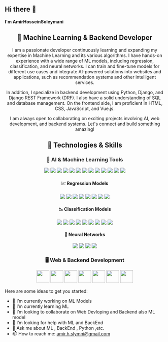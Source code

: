 ## Hi there 👋


**I'm AmirHosseinSoleymani** 
<h2 align="center">🚀 Machine Learning & Backend Developer</h2>

<p align="center">
  I am a passionate developer continuously learning and expanding my expertise in Machine Learning and its various algorithms. I have hands-on experience with a wide range of ML models, including regression, classification, and neural networks. I can train and fine-tune models for different use cases and integrate AI-powered solutions into websites and applications, such as recommendation systems and other intelligent services.
</p>

<p align="center">
  In addition, I specialize in backend development using Python, Django, and Django REST Framework (DRF). I also have a solid understanding of SQL and database management. On the frontend side, I am proficient in HTML, CSS, JavaScript, and Vue.js.
</p>

<p align="center">
  I am always open to collaborating on exciting projects involving AI, web development, and backend systems. Let's connect and build something amazing!
</p>

<h2 align="center">🚀 Technologies & Skills</h2>

<h3 align="center">🧠 AI & Machine Learning Tools</h3>
<p align="center">
  <img src="https://img.shields.io/badge/Python-3776AB?style=for-the-badge&logo=python&logoColor=white" />
  <img src="https://img.shields.io/badge/Jupyter-F37626?style=for-the-badge&logo=jupyter&logoColor=white" />
  <img src="https://img.shields.io/badge/Streamlit-FF4B4B?style=for-the-badge&logo=streamlit&logoColor=white" />
  <img src="https://img.shields.io/badge/TensorFlow-FF6F00?style=for-the-badge&logo=tensorflow&logoColor=white" />
  <img src="https://img.shields.io/badge/PyTorch-EE4C2C?style=for-the-badge&logo=pytorch&logoColor=white" />
  <img src="https://img.shields.io/badge/HuggingFace-FF5C8D?style=for-the-badge&logo=huggingface&logoColor=white" />
  <img src="https://img.shields.io/badge/TQMZ-5C6BC0?style=for-the-badge&logo=tqmz&logoColor=white" />
  <img src="https://img.shields.io/badge/PyCaret-00B5E2?style=for-the-badge&logo=pycaret&logoColor=white" />
  <img src="https://img.shields.io/badge/Keras-D00000?style=for-the-badge&logo=keras&logoColor=white" />
  <img src="https://img.shields.io/badge/Scikit-learn-F7931E?style=for-the-badge&logo=scikitlearn&logoColor=white" />
<!--   <img src="https://img.shields.io/badge/LightGBM-1C5C24?style=for-the-badge&logo=lightgbm&logoColor=white" /> -->
  <img src="https://img.shields.io/badge/OpenCV-5C3EE8?style=for-the-badge&logo=opencv&logoColor=white" />
<!--   <img src="https://img.shields.io/badge/spaCy-1F6F71?style=for-the-badge&logo=spacy&logoColor=white" /> -->
<!--   <img src="https://img.shields.io/badge/NVIDIA%20CUDA-76B900?style=for-the-badge&logo=nvidia&logoColor=white" /> -->
<!--   <img src="https://img.shields.io/badge/MLflow-2076D4?style=for-the-badge&logo=mlflow&logoColor=white" /> -->
  <img src="https://img.shields.io/badge/Google%20Colab-F9AB00?style=for-the-badge&logo=googlecolab&logoColor=white" />
  <img src="https://img.shields.io/badge/AutoML-FF6F00?style=for-the-badge&logo=automl&logoColor=white" />
</p>

<h4 align="center">📈 Regression Models</h4>
<p align="center">
  <img src="https://img.shields.io/badge/Linear%20Regression-0000FF?style=for-the-badge&logo=python&logoColor=white" />
  <img src="https://img.shields.io/badge/Logistic%20Regression-00FF00?style=for-the-badge&logo=python&logoColor=white" />
  <img src="https://img.shields.io/badge/Support%20Vector%20Regression-008080?style=for-the-badge&logo=python&logoColor=white" />
  <img src="https://img.shields.io/badge/Decision%20Tree%20Regression-FF6347?style=for-the-badge&logo=python&logoColor=white" />
  <img src="https://img.shields.io/badge/Ridge%20Regression-FF0000?style=for-the-badge&logo=python&logoColor=white" />
  <img src="https://img.shields.io/badge/Lasso%20Regression-DAA520?style=for-the-badge&logo=python&logoColor=white" />
  <img src="https://img.shields.io/badge/XGBoost-3CB371?style=for-the-badge&logo=xgboost&logoColor=white" />
  <img src="https://img.shields.io/badge/CatBoost-00B8D9?style=for-the-badge&logo=catboost&logoColor=white" />
</p>

<h4 align="center">📉 Classification Models</h4>
<p align="center">
  <img src="https://img.shields.io/badge/Logistic%20Regression-00FF00?style=for-the-badge&logo=python&logoColor=white" />
  <img src="https://img.shields.io/badge/Decision%20Tree%20Classifier-FF6347?style=for-the-badge&logo=python&logoColor=white" />
  <img src="https://img.shields.io/badge/K%20Nearest%20Neighbors-0000FF?style=for-the-badge&logo=python&logoColor=white" />
  <img src="https://img.shields.io/badge/Random%20Forest%20Classifier-228B22?style=for-the-badge&logo=python&logoColor=white" />
  <img src="https://img.shields.io/badge/SVM%20Classifier-6A5ACD?style=for-the-badge&logo=python&logoColor=white" />
  <img src="https://img.shields.io/badge/Naive%20Bayes-FFD700?style=for-the-badge&logo=python&logoColor=white" />
  <img src="https://img.shields.io/badge/KMeans%20Classifier-F0E68C?style=for-the-badge&logo=python&logoColor=white" />
  <img src="https://img.shields.io/badge/XGBoost-3CB371?style=for-the-badge&logo=xgboost&logoColor=white" />
  <img src="https://img.shields.io/badge/CatBoost-00B8D9?style=for-the-badge&logo=catboost&logoColor=white" />
</p>

<h4 align="center">🔗 Neural Networks</h4>
<p align="center">
  <img src="https://img.shields.io/badge/Neural%20Networks-663399?style=for-the-badge&logo=pytorch&logoColor=white" />
  <img src="https://img.shields.io/badge/Neural%20Networks-FF6F00?style=for-the-badge&logo=tensorflow&logoColor=white" />
  <img src="https://img.shields.io/badge/Deep%20Learning-4B0082?style=for-the-badge&logo=keras&logoColor=white" />
  <img src="https://img.shields.io/badge/Convolutional%20Neural%20Networks-EE4C2C?style=for-the-badge&logo=pytorch&logoColor=white" />
</p>


<h3 align="center">🖥️ Web & Backend Development</h3>
<p align="center">
  <img src="https://cdn.jsdelivr.net/gh/devicons/devicon/icons/django/django-plain.svg" width="40" height="40"/>
  <img src="https://cdn.jsdelivr.net/gh/devicons/devicon/icons/mysql/mysql-original.svg" width="40" height="40"/>
  <img src="https://cdn.jsdelivr.net/gh/devicons/devicon/icons/javascript/javascript-original.svg" width="40" height="40"/>
  <img src="https://cdn.jsdelivr.net/gh/devicons/devicon/icons/vuejs/vuejs-original.svg" width="40" height="40"/>
  <img src="https://cdn.jsdelivr.net/gh/devicons/devicon/icons/bootstrap/bootstrap-original.svg" width="40" height="40"/>
  <img src="https://cdn.jsdelivr.net/gh/devicons/devicon/icons/html5/html5-original.svg" width="40" height="40"/>
  <img src="https://cdn.jsdelivr.net/gh/devicons/devicon/icons/css3/css3-original.svg" width="40" height="40"/>
</p>


Here are some ideas to get you started:

- 🔭 I’m currently working on ML Models
- 🌱 I’m currently learning ML
- 👯 I’m looking to collaborate on Web Devloping and Backend also ML model
- 🤔 I’m looking for help with ML and BackEnd
- 💬 Ask me about ML , BackEnd , Python ,etc.
- 📫 How to reach me: amir.h.slymni@gmail.com

